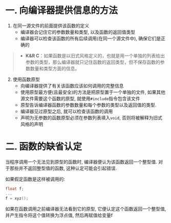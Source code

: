 # 一. 向编译器提供信息的方法
1. 在同一源文件的前面提供该函数的定义
    - 编译器会记住它的参数数量和类型, 以及函数的返回值类型
    - 编译器可以检查该函数的所有后续调用(在同一个源文件中), 确保它们是正确的
> - **K&R C**：如果函数是以旧式风格定义的，也就是用一个单独的列表给出参数的类型，那么编译器就只记住函数的返回类型，但不保存函数的参数数量和类型方面的信息。

2. 使用函数原型
    - 向编译器提供了有关该函数应该如何调用的完整信息
    - 使用原型最方便(且最安全)的方法是把原型置于一个单独的文件, 如果其他源文件需要这个函数的原型, 就使用`#include`指令包含该文件
    - 原型告诉编译器函数的参数数量和每个参数的类型以及返回值的类型.
    - 编译器见过原型之后, 就可以检查该函数的调用
    - 声明为无参数的函数原型必须在参数列表填入`void`, 否则将被解释为旧式风格的声明

# 二. 函数的缺省认定
当程序调用一个无法见到原型的函数时, 编译器便认为该函数返回一个整型值. 对于那些并不返回整型值的函数, 这种认定可能会引起错误.

如果假定函数是这样被调用的:

```c
float f;
...
f = xyz();
```
如果在函数调用之前编译器无法看到它的原型, 它便认定这个函数返回一个整型值, 并产生指令将这个值转换为浮点值, 然后再赋值给变量f